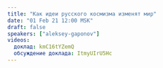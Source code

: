 ```yaml
---
title: "Как идеи русского космизма изменят мир"
date: "01 Feb 21 12:00 MSK"
draft: false
speakers: ["aleksey-gaponov"] 
videos:
  доклад: kmC16tYZemQ
  обсуждение доклада: ItmyUIrU5Hc
---
```

 
